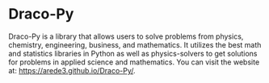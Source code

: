 # Draco-Py
Draco-Py is a library that allows users to solve problems from physics, chemistry, engineering, business, and mathematics. It utilizes the best math and statistics libraries in Python as well as physics-solvers to get solutions for problems in applied science and mathematics. You can visit the website at: https://arede3.github.io/Draco-Py/.

